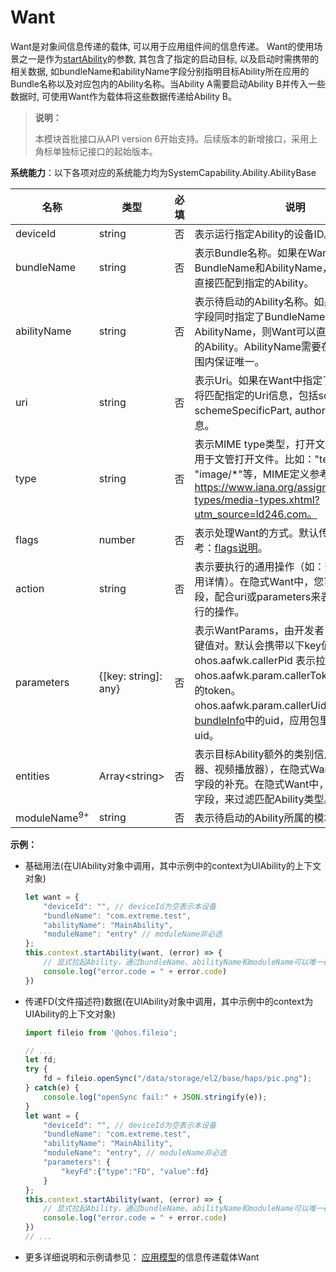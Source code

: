 # Want

Want是对象间信息传递的载体, 可以用于应用组件间的信息传递。 Want的使用场景之一是作为[startAbility](js-apis-inner-application-uiAbilityContext.md#uiabilitycontextstartability)的参数, 其包含了指定的启动目标, 以及启动时需携带的相关数据, 如bundleName和abilityName字段分别指明目标Ability所在应用的Bundle名称以及对应包内的Ability名称。当Ability A需要启动Ability B并传入一些数据时, 可使用Want作为载体将这些数据传递给Ability B。

> **说明：**
> 
> 本模块首批接口从API version 6开始支持。后续版本的新增接口，采用上角标单独标记接口的起始版本。

**系统能力**：以下各项对应的系统能力均为SystemCapability.Ability.AbilityBase

| 名称        | 类型                 | 必填 | 说明                                                         |
| ----------- | -------------------- | ---- | ------------------------------------------------------------ |
| deviceId    | string               | 否   | 表示运行指定Ability的设备ID。                                |
| bundleName   | string               | 否   | 表示Bundle名称。如果在Want中同时指定了BundleName和AbilityName，则Want可以直接匹配到指定的Ability。 |
| abilityName  | string               | 否   | 表示待启动的Ability名称。如果在Want中该字段同时指定了BundleName和AbilityName，则Want可以直接匹配到指定的Ability。AbilityName需要在一个应用的范围内保证唯一。 |
| uri          | string               | 否   | 表示Uri。如果在Want中指定了Uri，则Want将匹配指定的Uri信息，包括scheme, schemeSpecificPart, authority和path信息。 |
| type         | string               | 否   | 表示MIME type类型，打开文件的类型，主要用于文管打开文件。比如："text/xml" 、 "image/*"等，MIME定义参考：https://www.iana.org/assignments/media-types/media-types.xhtml?utm_source=ld246.com。   |
| flags        | number               | 否   | 表示处理Want的方式。默认传数字，具体参考：[flags说明](js-apis-ability-wantConstant.md#wantConstant.Flags)。 |
| action      | string               | 否   | 表示要执行的通用操作（如：查看、分享、应用详情）。在隐式Want中，您可以定义该字段，配合uri或parameters来表示对数据要执行的操作。                           |
| parameters   | {[key: string]: any} | 否   | 表示WantParams，由开发者自行决定传入的键值对。默认会携带以下key值：<br>ohos.aafwk.callerPid 表示拉起方的pid。<br>ohos.aafwk.param.callerToken 表示拉起方的token。<br>ohos.aafwk.param.callerUid 表示[bundleInfo](js-apis-bundle-BundleInfo.md#bundleinfo-1)中的uid，应用包里应用程序的uid。                                       |
| entities    | Array\<string>       | 否   | 表示目标Ability额外的类别信息（如：浏览器、视频播放器），在隐式Want中是对action字段的补充。在隐式Want中，您可以定义该字段，来过滤匹配Ability类型。                                    |
| moduleName<sup>9+</sup> | string | 否    | 表示待启动的Ability所属的模块（module）。 |

**示例：**

- 基础用法(在UIAbility对象中调用，其中示例中的context为UIAbility的上下文对象)

  ```ts
  let want = {
      "deviceId": "", // deviceId为空表示本设备
      "bundleName": "com.extreme.test",
      "abilityName": "MainAbility",
      "moduleName": "entry" // moduleName非必选
  };
  this.context.startAbility(want, (error) => {
      // 显式拉起Ability，通过bundleName、abilityName和moduleName可以唯一确定一个Ability
      console.log("error.code = " + error.code)
  })
  ```

- 传递FD(文件描述符)数据(在UIAbility对象中调用，其中示例中的context为UIAbility的上下文对象)

  ```ts
  import fileio from '@ohos.fileio';
  
  // ...
  let fd;
  try {
      fd = fileio.openSync("/data/storage/el2/base/haps/pic.png");
  } catch(e) {
      console.log("openSync fail:" + JSON.stringify(e));
  }
  let want = {
      "deviceId": "", // deviceId为空表示本设备
      "bundleName": "com.extreme.test",
      "abilityName": "MainAbility",
      "moduleName": "entry", // moduleName非必选
      "parameters": {
          "keyFd":{"type":"FD", "value":fd}
      }
  };
  this.context.startAbility(want, (error) => {
      // 显式拉起Ability，通过bundleName、abilityName和moduleName可以唯一确定一个Ability
      console.log("error.code = " + error.code)
  })
  // ...
  ```
  
- 更多详细说明和示例请参见： [应用模型](../../application-models/Readme-CN.md)的信息传递载体Want

  <!--no_check-->
